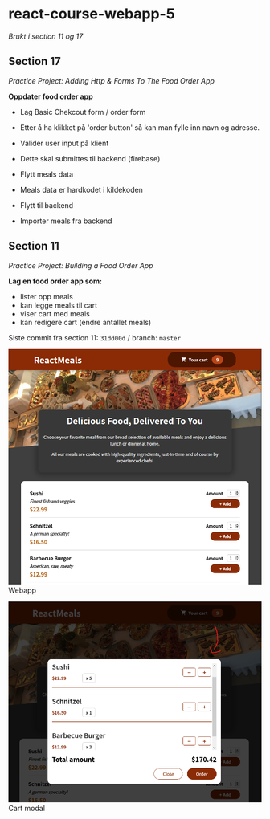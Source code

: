 # react-course-webapp-5
*Brukt i section 11 og 17*

## Section 17
*Practice Project: Adding Http & Forms To The Food Order App*

**Oppdater food order app**
- Lag Basic Chekcout form / order form
 - Etter å ha klikket på 'order button' så kan man fylle inn navn og adresse.
 - Valider user input på klient
 - Dette skal submittes til backend (firebase)

- Flytt meals data
 - Meals data er hardkodet i kildekoden
 - Flytt til backend
 - Importer meals fra backend

## Section 11
*Practice Project: Building a Food Order App*

**Lag en food order app som:**
- lister opp meals
- kan legge meals til cart
- viser cart med meals
- kan redigere cart (endre antallet meals)

Siste commit fra section 11: `31dd00d` / branch: `master`

![webapp](public/screenshots/app-2021-04-29-174310.png)
Webapp

![modal](public/screenshots/app-2021-04-29-175234.png)
Cart modal